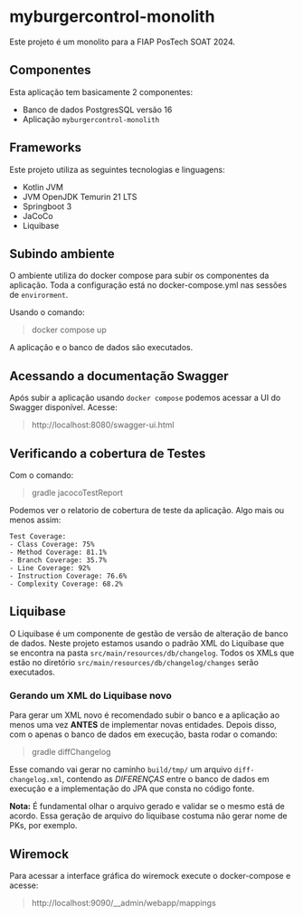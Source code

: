 # myburgercontrol-monolith

Este projeto é um monolito para a FIAP PosTech SOAT 2024.

## Componentes

Esta aplicação tem basicamente 2 componentes:

- Banco de dados PostgresSQL versão 16
- Aplicação `myburgercontrol-monolith`

## Frameworks

Este projeto utiliza as seguintes tecnologias e linguagens:

- Kotlin JVM
- JVM OpenJDK Temurin 21 LTS
- Springboot 3
- JaCoCo
- Liquibase

## Subindo ambiente

O ambiente utiliza do docker compose para subir os componentes da aplicação.
Toda a configuração está no docker-compose.yml nas sessões de `envirorment`.

Usando o comando:
> docker compose up

A aplicação e o banco de dados são executados.

## Acessando a documentação Swagger

Após subir a aplicação usando `docker compose` podemos acessar a UI do Swagger disponível.
Acesse:
> http://localhost:8080/swagger-ui.html

## Verificando a cobertura de Testes

Com o comando:
> gradle jacocoTestReport

Podemos ver o relatorio de cobertura de teste da aplicação. Algo mais ou menos assim:

```
Test Coverage:
- Class Coverage: 75%
- Method Coverage: 81.1%
- Branch Coverage: 35.7%
- Line Coverage: 92%
- Instruction Coverage: 76.6%
- Complexity Coverage: 68.2%
```

## Liquibase

O Liquibase é um componente de gestão de versão de alteração de banco de dados.
Neste projeto estamos usando o padrão XML do Liquibase que se encontra na pasta `src/main/resources/db/changelog`.
Todos os XMLs que estão no diretório `src/main/resources/db/changelog/changes` serão executados.

### Gerando um XML do Liquibase novo

Para gerar um XML novo é recomendado subir o banco e a aplicação ao menos uma vez **ANTES** de implementar novas
entidades.
Depois disso, com o apenas o banco de dados em execução, basta rodar o comando:

> gradle diffChangelog

Esse comando vai gerar no caminho `build/tmp/` um arquivo `diff-changelog.xml`, contendo as *DIFERENÇAS* entre o banco
de
dados em execução e a implementação do JPA que consta no código fonte.

**Nota:** É fundamental olhar o arquivo gerado e validar se o mesmo está de acordo. Essa geração de arquivo do liquibase
costuma não gerar nome de PKs, por exemplo.


## Wiremock

Para acessar a interface gráfica do wiremock execute o docker-compose e acesse:
>http://localhost:9090/__admin/webapp/mappings
